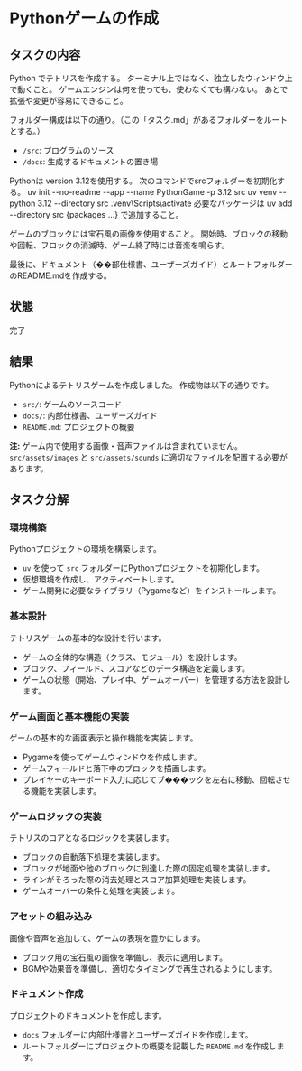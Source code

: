 # Pythonゲームの作成

## タスクの内容

Python でテトリスを作成する。
ターミナル上ではなく、独立したウィンドウ上で動くこと。
ゲームエンジンは何を使っても、使わなくても構わない。
あとで拡張や変更が容易にできること。

フォルダー構成は以下の通り。（この「タスク.md」があるフォルダーをルートとする。）
- `/src`: プログラムのソース
- `/docs`: 生成するドキュメントの置き場

Pythonは version 3.12を使用する。
次のコマンドでsrcフォルダーを初期化する。
uv init --no-readme --app --name PythonGame -p 3.12 src
uv venv --python 3.12 --directory src
.venv\Scripts\activate
必要なパッケージは
uv add --directory src {packages ...}
で追加すること。

ゲームのブロックには宝石風の画像を使用すること。
開始時、ブロックの移動や回転、フロックの消滅時、ゲーム終了時には音楽を鳴らす。

最後に、ドキュメント（��部仕様書、ユーザーズガイド）とルートフォルダーのREADME.mdを作成する。

## 状態
完了

## 結果
Pythonによるテトリスゲームを作成しました。
作成物は以下の通りです。

- `src/`: ゲームのソースコード
- `docs/`: 内部仕様書、ユーザーズガイド
- `README.md`: プロジェクトの概要

**注:** ゲーム内で使用する画像・音声ファイルは含まれていません。`src/assets/images` と `src/assets/sounds` に適切なファイルを配置する必要があります。

## タスク分解

### 環境構築
Pythonプロジェクトの環境を構築します。
- `uv` を使って `src` フォルダーにPythonプロジェクトを初期化します。
- 仮想環境を作成し、アクティベートします。
- ゲーム開発に必要なライブラリ（Pygameなど）をインストールします。

### 基本設計
テトリスゲームの基本的な設計を行います。
- ゲームの全体的な構造（クラス、モジュール）を設計します。
- ブロック、フィールド、スコアなどのデータ構造を定義します。
- ゲームの状態（開始、プレイ中、ゲームオーバー）を管理する方法を設計します。

### ゲーム画面と基本機能の実装
ゲームの基本的な画面表示と操作機能を実装します。
- Pygameを使ってゲームウィンドウを作成します。
- ゲームフィールドと落下中のブロックを描画します。
- プレイヤーのキーボード入力に応じてブ���ックを左右に移動、回転させる機能を実装します。

### ゲームロジックの実装
テトリスのコアとなるロジックを実装します。
- ブロックの自動落下処理を実装します。
- ブロックが地面や他のブロックに到達した際の固定処理を実装します。
- ラインがそろった際の消去処理とスコア加算処理を実装します。
- ゲームオーバーの条件と処理を実装します。

### アセットの組み込み
画像や音声を追加して、ゲームの表現を豊かにします。
- ブロック用の宝石風の画像を準備し、表示に適用します。
- BGMや効果音を準備し、適切なタイミングで再生されるようにします。

### ドキュメント作成
プロジェクトのドキュメントを作成します。
- `docs` フォルダーに内部仕様書とユーザーズガイドを作成します。
- ルートフォルダーにプロジェクトの概要を記載した `README.md` を作成します。
